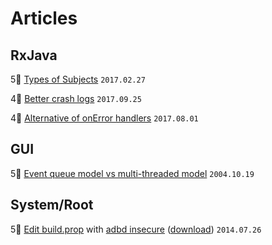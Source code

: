 # Articles
## RxJava
5⃣ [Types of Subjects](https://blog.mindorks.com/understanding-rxjava-subject-publish-replay-behavior-and-async-subject-224d663d452f) `2017.02.27`

4⃣ [Better crash logs](https://rongi.github.io/kotlin-blog/rxjava/2017/09/25/breadcrumbs-rxjava-error-handling.html) `2017.09.25` 

4⃣ [Alternative of onError handlers](https://rongi.github.io/kotlin-blog/rxjava/rx/2017/08/01/error-handling-in-rxjava.html) `2017.08.01` 

## GUI
5⃣ [Event queue model vs multi-threaded model](https://community.oracle.com/blogs/kgh/2004/10/19/multithreaded-toolkits-failed-dream) `2004.10.19`

## System/Root
5⃣ [Edit build.prop](https://techtuts.info/2014/07/edit-build-prop-using-adb/) with [adbd insecure](https://stackoverflow.com/questions/25271878/android-adbd-cannot-run-as-root-in-production-builds) ([download](https://forum.xda-developers.com/showthread.php?t=1687590)) `2014.07.26`
